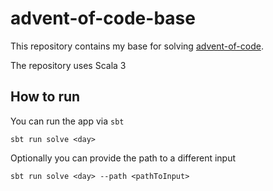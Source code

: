 # advent-of-code-base
This repository contains my base for solving [advent-of-code](https://adventofcode.com/).

The repository uses Scala 3

## How to run
You can run the app via `sbt`
```
sbt run solve <day>
```

Optionally you can provide the path to a different input
```
sbt run solve <day> --path <pathToInput>
```
